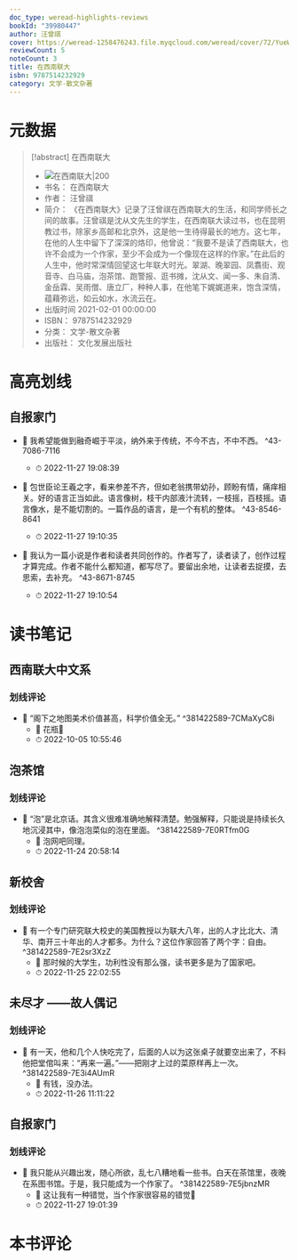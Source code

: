 ```yaml
---
doc_type: weread-highlights-reviews
bookId: "39980447"
author: 汪曾祺
cover: https://weread-1258476243.file.myqcloud.com/weread/cover/72/YueWen_39980447/t7_YueWen_39980447.jpg
reviewCount: 5
noteCount: 3
title: 在西南联大
isbn: 9787514232929
category: 文学-散文杂著
---
```

# 元数据
> [!abstract] 在西南联大
> - ![ 在西南联大|200](https://weread-1258476243.file.myqcloud.com/weread/cover/72/YueWen_39980447/t7_YueWen_39980447.jpg)
> - 书名： 在西南联大
> - 作者： 汪曾祺
> - 简介： 《在西南联大》记录了汪曾祺在西南联大的生活，和同学师长之间的故事。汪曾祺是沈从文先生的学生，在西南联大读过书，也在昆明教过书，除家乡高邮和北京外，这是他一生待得最长的地方。这七年，在他的人生中留下了深深的烙印，他曾说：“我要不是读了西南联大，也许不会成为一个作家，至少不会成为一个像现在这样的作家。”在此后的人生中，他时常深情回望这七年联大时光。翠湖、晚翠园、凤翥街、观音寺、白马庙，泡茶馆、跑警报、逛书摊，沈从文、闻一多、朱自清、金岳霖、吴雨僧、唐立厂，种种人事，在他笔下娓娓道来，饱含深情，蕴藉弥远，如云如水，水流云在。
> - 出版时间 2021-02-01 00:00:00
> - ISBN： 9787514232929
> - 分类： 文学-散文杂著
> - 出版社： 文化发展出版社

# 高亮划线

## 自报家门


- 📌 我希望能做到融奇崛于平淡，纳外来于传统，不今不古，不中不西。 ^43-7086-7116
    - ⏱ 2022-11-27 19:08:39 

- 📌 包世臣论王羲之字，看来参差不齐，但如老翁携带幼孙，顾盼有情，痛痒相关。好的语言正当如此。语言像树，枝干内部液汁流转，一枝摇，百枝摇。语言像水，是不能切割的。一篇作品的语言，是一个有机的整体。 ^43-8546-8641
    - ⏱ 2022-11-27 19:10:35 

- 📌 我认为一篇小说是作者和读者共同创作的。作者写了，读者读了，创作过程才算完成。作者不能什么都知道，都写尽了。要留出余地，让读者去捉摸，去思索，去补充。 ^43-8671-8745
    - ⏱ 2022-11-27 19:10:54 
# 读书笔记

## 西南联大中文系

### 划线评论
- 📌 “阁下之地图美术价值甚高，科学价值全无。”  ^381422589-7CMaXyC8i
    - 💭 花瓶🤣
    - ⏱ 2022-10-05 10:55:46
   
## 泡茶馆

### 划线评论
- 📌 “泡”是北京话。其含义很难准确地解释清楚。勉强解释，只能说是持续长久地沉浸其中，像泡泡菜似的泡在里面。  ^381422589-7E0RTfm0G
    - 💭 泡网吧同理。
    - ⏱ 2022-11-24 20:58:14
   
## 新校舍

### 划线评论
- 📌 有一个专门研究联大校史的美国教授以为联大八年，出的人才比北大、清华、南开三十年出的人才都多。为什么？这位作家回答了两个字：自由。  ^381422589-7E2sr3XzZ
    - 💭 那时候的大学生，功利性没有那么强，读书更多是为了国家吧。
    - ⏱ 2022-11-25 22:02:55
   
## 未尽才 ——故人偶记

### 划线评论
- 📌 有一天，他和几个人快吃完了，后面的人以为这张桌子就要空出来了，不料他把堂倌叫来：“再来一遍。”——把刚才上过的菜原样再上一次。  ^381422589-7E3i4AUmR
    - 💭 有钱，没办法。
    - ⏱ 2022-11-26 11:11:22
   
## 自报家门

### 划线评论
- 📌 我只能从兴趣出发，随心所欲，乱七八糟地看一些书。白天在茶馆里，夜晚在系图书馆。于是，我只能成为一个作家了。  ^381422589-7E5jbnzMR
    - 💭 这让我有一种错觉，当个作家很容易的错觉🤣
    - ⏱ 2022-11-27 19:01:39
   
# 本书评论
